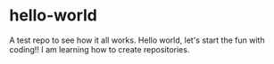 # hello-world
A test repo to see how it all works. Hello world, let's start the fun with coding!!
I am learning how to create repositories.
